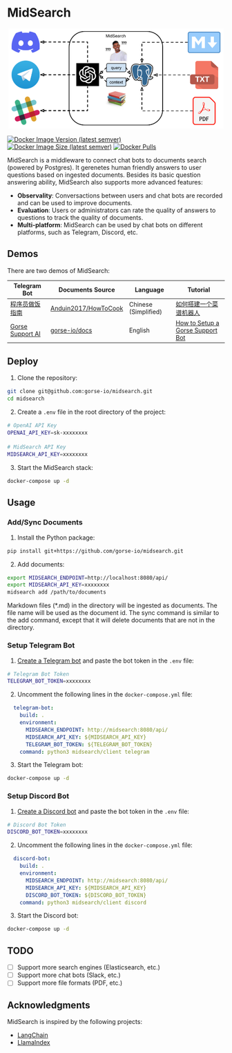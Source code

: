 # MidSearch

<p align="center">
<img width=500 src="./assets/midsearch.png">
</p>

[![Docker Image Version (latest semver)](https://img.shields.io/docker/v/zhenghaoz/midsearch)](https://hub.docker.com/r/zhenghaoz/midsearch)
[![Docker Image Size (latest semver)](https://img.shields.io/docker/image-size/zhenghaoz/midsearch)](https://hub.docker.com/r/zhenghaoz/midsearch)
[![Docker Pulls](https://img.shields.io/docker/pulls/zhenghaoz/midsearch)](https://hub.docker.com/r/zhenghaoz/midsearch)

MidSearch is a middleware to connect chat bots to documents search (powered by Postgres). It gerenetes human friendly answers to user questions based on ingested documents. Besides its basic question answering ability, MidSearch also supports more advanced features:

- **Observality**: Conversactions between users and chat bots are recorded and can be used to improve documents.
- **Evaluation**: Users or administrators can rate the quality of answers to questions to track the quality of documents.
- **Multi-platform**: MidSearch can be used by chat bots on different platforms, such as Telegram, Discord, etc.

## Demos

There are two demos of MidSearch:

| Telegram Bot | Documents Source | Language | Tutorial |
|-|-|-|-|
| [程序员做饭指南](https://t.me/how_to_cook_bot) | [Anduin2017/HowToCook](https://github.com/Anduin2017/HowToCook) | Chinese (Simplified) | [如何搭建一个菜谱机器人](./examples/how-to-cook-bot/) |
| [Gorse Support AI](https://t.me/gorse_support_bot) | [gorse-io/docs](https://github.com/gorse-io/docs) | English | [How to Setup a Gorse Support Bot](./examples/gorse-support-bot/) |

## Deploy

1. Clone the repository:

```bash
git clone git@github.com:gorse-io/midsearch.git
cd midsearch
```

2. Create a `.env` file in the root directory of the project:

```bash
# OpenAI API Key
OPENAI_API_KEY=sk-xxxxxxxx

# MidSearch API Key
MIDSEARCH_API_KEY=xxxxxxxx
```

3. Start the MidSearch stack:

```bash
docker-compose up -d
```

## Usage

### Add/Sync Documents

1. Install the Python package:

```bash
pip install git+https://github.com/gorse-io/midsearch.git
```

2. Add documents:

```bash
export MIDSEARCH_ENDPOINT=http://localhost:8080/api/
export MIDSEARCH_API_KEY=xxxxxxxx
midsearch add /path/to/documents
```

Markdown files (*.md) in the directory will be ingested as documents. The file name will be used as the document id. The sync command is similar to the add command, except that it will delete documents that are not in the directory.

### Setup Telegram Bot

1. [Create a Telegram bot](https://sendpulse.com/knowledge-base/chatbot/telegram/create-telegram-chatbot) and paste the bot token in the `.env` file:

```bash
# Telegram Bot Token
TELEGRAM_BOT_TOKEN=xxxxxxxx
```

2. Uncomment the following lines in the `docker-compose.yml` file:

```yaml
  telegram-bot:
    build: .
    environment:
      MIDSEARCH_ENDPOINT: http://midsearch:8080/api/
      MIDSEARCH_API_KEY: ${MIDSEARCH_API_KEY}
      TELEGRAM_BOT_TOKEN: ${TELEGRAM_BOT_TOKEN}
    command: python3 midsearch/client telegram
```

3. Start the Telegram bot:

```bash
docker-compose up -d
```

### Setup Discord Bot

1. [Create a Discord bot](https://discordpy.readthedocs.io/en/stable/discord.html) and paste the bot token in the `.env` file:

```bash
# Discord Bot Token
DISCORD_BOT_TOKEN=xxxxxxxx
```

2. Uncomment the following lines in the `docker-compose.yml` file:

```yaml
  discord-bot:
    build: .
    environment:
      MIDSEARCH_ENDPOINT: http://midsearch:8080/api/
      MIDSEARCH_API_KEY: ${MIDSEARCH_API_KEY}
      DISCORD_BOT_TOKEN: ${DISCORD_BOT_TOKEN}
    command: python3 midsearch/client discord
```

3. Start the Discord bot:

```bash
docker-compose up -d
```

## TODO

- [ ] Support more search engines (Elasticsearch, etc.)
- [ ] Support more chat bots (Slack, etc.)
- [ ] Support more file formats (PDF, etc.)

## Acknowledgments

MidSearch is inspired by the following projects:

- [LangChain](https://github.com/hwchase17/langchain)
- [LlamaIndex](https://github.com/jerryjliu/llama_index)
